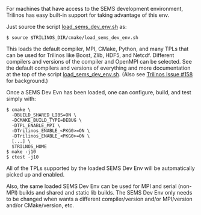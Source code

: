 For machines that have access to the SEMS development environment, Trilinos has easy built-in support for taking advantage of this env.

Just source the script [load_sems_dev_env.sh](https://github.com/trilinos/Trilinos/blob/develop/cmake/load_sems_dev_env.sh) as:

```
$ source $TRILINOS_DIR/cmake/load_sems_dev_env.sh
``` 

This loads the default compiler, MPI, CMake, Python, and many TPLs that can be used for Trilinos like Boost, Zlib, HDF5, and Netcdf.  Different compilers and versions of the compiler and OpenMPI can be selected.  See the default compilers and versions of everything and more documentation at the top of the script [load_sems_dev_env.sh](https://github.com/trilinos/Trilinos/blob/develop/cmake/load_sems_dev_env.sh).  (Also see [Trilinos Issue #158](https://github.com/trilinos/Trilinos/issues/158) for background.)

Once a SEMS Dev Evn has been loaded, one can configure, build, and test simply with:

```
$ cmake \
  -DBUILD_SHARED_LIBS=ON \
  -DCMAKE_BUILD_TYPE=DEBUG \
  -DTPL_ENABLE_MPI \
  -DTrilinos_ENABLE_<PKG0>=ON \
  -DTrilinos_ENABLE_<PKG0>=ON \
  [...] \
  $TRILNOS_HOME
$ make -j10
$ ctest -j10
 ```

All of the TPLs supported by the loaded SEMS Dev Env will be automatically picked up and enabled.

Also, the same loaded SEMS Dev Env can be used for MPI and serial (non-MPI) builds and shared and static lib builds.  The SEMS Dev Env only needs to be changed when wants a different compiler/version and/or MPI/version and/or CMake/version, etc.

